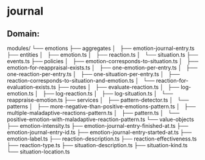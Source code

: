 # journal

## Domain:

modules/
└── emotions
    ├── aggregates
    │   ├── emotion-journal-entry.ts
    ├── entities
    │   ├── emotion.ts
    │   ├── reaction.ts
    │   └── situation.ts
    ├── events.ts
    ├── policies
    │   ├── emotion-corresponds-to-situation.ts
    │   ├── emotion-for-reappraisal-exists.ts
    │   ├── one-emotion-per-entry.ts
    │   ├── one-reaction-per-entry.ts
    │   ├── one-situation-per-entry.ts
    │   ├── reaction-corresponds-to-situation-and-emotion.ts
    │   └── reaction-for-evaluation-exists.ts
    ├── routes
    │   ├── evaluate-reaction.ts
    │   ├── log-emotion.ts
    │   ├── log-reaction.ts
    │   ├── log-situation.ts
    │   └── reappraise-emotion.ts
    ├── services
    │   ├── pattern-detector.ts
    │   └── patterns
    │       ├── more-negative-than-positive-emotions-pattern.ts
    │       ├── multiple-maladaptive-reactions-pattern.ts
    │       ├── pattern.ts
    │       └── positive-emotion-with-maladaptive-reaction-pattern.ts
    └── value-objects
        ├── emotion-intensity.ts
        ├── emotion-journal-entry-finished-at.ts
        ├── emotion-journal-entry-id.ts
        ├── emotion-journal-entry-started-at.ts
        ├── emotion-label.ts
        ├── reaction-description.ts
        ├── reaction-effectiveness.ts
        ├── reaction-type.ts
        ├── situation-description.ts
        ├── situation-kind.ts
        └── situation-location.ts
